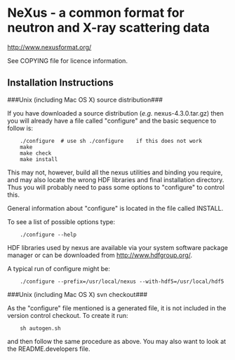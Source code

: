 NeXus - a common format for neutron and X-ray scattering data
=============================================================
<http://www.nexusformat.org/>

See COPYING file for licence information.

Installation Instructions
-------------------------

###Unix (including Mac OS X) source distribution###

If you have downloaded a source distribution (*e.g.* nexus-4.3.0.tar.gz) then you 
will already have a file called "configure" and the basic sequence to follow 
is:

        ./configure  # use sh ./configure    if this does not work
        make
        make check
        make install

This may not, however, build all the nexus utilities and binding you require, 
and may also locate the wrong HDF libraries and final installation directory. 
Thus you will probably need to pass some options to "configure" to control this.

General information about "configure" is located in the file called INSTALL.

To see a list of possible options type:

        ./configure --help

HDF libraries used by nexus are available via your system software package 
manager or can be downloaded from <http://www.hdfgroup.org/>.

A typical run of configure might be:

        ./configure --prefix=/usr/local/nexus --with-hdf5=/usr/local/hdf5

###Unix (including Mac OS X) svn checkout###

As the "configure" file mentioned is a generated file, it is not included in the 
version control checkout. To create it run:

        sh autogen.sh

and then follow the same procedure as above. You may also want to look at the 
README.developers file.
